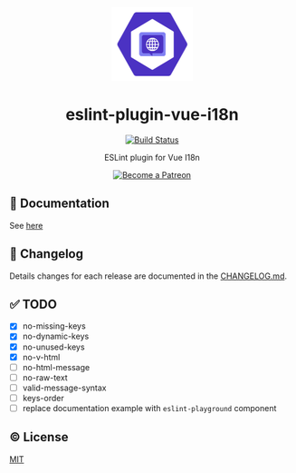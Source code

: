 <p align="center"><img width="143px" height="130px" src="./assets/eslint-plugin-vue-i18n.svg" alt="ESLint plugin for Vue I18n logo"></p>

<h1 align="center">eslint-plugin-vue-i18n</h1>
<p align="center">
  <a href="https://circleci.com/gh/kazupon/eslint-plugin-vue-i18n/tree/dev"><img src="https://circleci.com/gh/kazupon/eslint-plugin-vue-i18n/tree/dev.svg?style=shield" alt="Build Status"></a>
</p>

<p align="center">ESLint plugin for Vue I18n</p>

<p align="center">
  <a href="https://www.patreon.com/kazupon" target="_blank">
    <img src="https://c5.patreon.com/external/logo/become_a_patron_button.png" alt="Become a Patreon">
  </a>
</p>

## :book: Documentation

See [here](https://kazupon.github.io/eslint-plugin-vue-i18n/)

## :scroll: Changelog
Details changes for each release are documented in the [CHANGELOG.md](https://github.com/kazupon/eslint-plugin-vue-i18n/blob/master/CHANGELOG.md).

## :white_check_mark: TODO
- [x] no-missing-keys
- [x] no-dynamic-keys
- [x] no-unused-keys
- [x] no-v-html
- [ ] no-html-message
- [ ] no-raw-text
- [ ] valid-message-syntax
- [ ] keys-order
- [ ] replace documentation example with `eslint-playground` component

## :copyright: License

[MIT](http://opensource.org/licenses/MIT)

